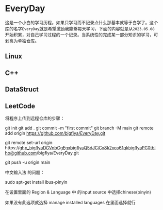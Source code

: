 # EveryDay

这是一个小白的学习历程，如果只学习而不记录点什么那基本就等于白学了。这个库的名字`EveryDay`就是希望激励我能够每天学习，下面的内容就是从`2023.05.08`开始积累，对自己学习过程的一个记录。当系统性的完成某一部分知识的学习，可剥离为单独仓库。




## Linux






## C++


## DataStruct





## LeetCode






















将程序上传到远程仓库的步骤：


git init
git add .
git commit -m "first commit"
git branch -M main
git remote add origin https://github.com/bigflya/EveryDay.git


git remote set-url origin https://ghp_bigflyaDGVnbGgEgxbigflyaQ5dJCiCx8k2xco61qkbigflyaPG0tblho@github.com/bigflya/EveryDay.git


git push -u origin main





中文输入法 的问题：

sudo apt-get install ibus-pinyin

在设置里面的 Region & Language 中 的input source   中选择chinese(pinyin)





如果没有此选项就选择 manage installed languages  在里面选择就行
